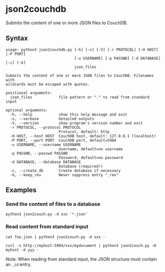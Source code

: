 # json2couchdb
Submits the content of one or more JSON files to CouchDB.

## Syntax

```
usage: python3 json2couchdb.py [-h] [-v] [-V] [-r PROTOCOL] [-H HOST] [-P PORT]
                               [-u USERNAME] [-p PASSWD] [-d DATABASE] [-c] [-k]
                               json_files

Submits the content of one or more JSON files to CouchDB. Filenames with
wildcards must be escaped with quotes.

positional arguments:
  json_files            file pattern or "-" to read from standard input

optional arguments:
  -h, --help            show this help message and exit
  -v, --verbose         Detailed outputs
  -V, --version         show program's version number and exit
  -r PROTOCOL, --protocol PROTOCOL
                        Protocol, default: http
  -H HOST, --host HOST  CouchDB host, default: 127.0.0.1 (localhost)
  -P PORT, --port PORT  CouchDB port, default=5984
  -u USERNAME, --username USERNAME
                        Username, default=no username
  -p PASSWD, --passwd PASSWD
                        Password, default=no password
  -d DATABASE, --database DATABASE
                        Database (required!)
  -c, --create_db       Create database if necessary
  -k, --keep_rev        Never suppress entry "_rev"
```

## Examples

### Send the content of files to a database 

```
python3 json2couch.py -d xxx '*.json'
```

### Read content from standard input

```
cat foo.json | python3 json2couch.py -d xxx -

curl -s http://myhost:5984/xxx/mydocument | python3 json2couch.py -H myhost -d yyy -
```

Note: When reading from standard input, the JSON structure must contain an `_id` entry.



